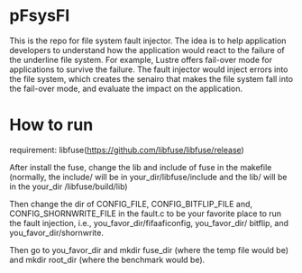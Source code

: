 # pFsysFI


This is the repo for file system fault injector. The idea is to help application developers to understand how the application would react to the failure of the underline file system. For example, Lustre offers fail-over mode for applications to survive the failure. The fault injector would inject errors into the file system, which creates the senairo that makes the file system fall into the fail-over mode, and evaluate the impact on the application.

# How to run
requirement: libfuse(https://github.com/libfuse/libfuse/release)

After install the fuse, change the lib and include of fuse in the makefile (normally, the include/ will be in your_dir/libfuse/include and the lib/ will be in the your_dir /libfuse/build/lib)

Then change the dir of CONFIG_FILE, CONFIG_BITFLIP_FILE and, CONFIG_SHORNWRITE_FILE in the fault.c to be your favorite place to run the fault injection, i.e., you_favor_dir/fifaaficonfig, you_favor_dir/ bitflip, and you_favor_dir/shornwrite.

Then go to you_favor_dir and mkdir fuse_dir (where the temp file would be) and mkdir root_dir (where the benchmark would be).

